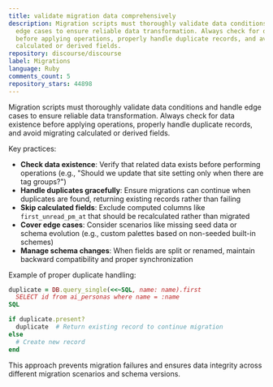 ```yaml
---
title: validate migration data comprehensively
description: Migration scripts must thoroughly validate data conditions and handle
  edge cases to ensure reliable data transformation. Always check for data existence
  before applying operations, properly handle duplicate records, and avoid migrating
  calculated or derived fields.
repository: discourse/discourse
label: Migrations
language: Ruby
comments_count: 5
repository_stars: 44898
---
```


Migration scripts must thoroughly validate data conditions and handle edge cases to ensure reliable data transformation. Always check for data existence before applying operations, properly handle duplicate records, and avoid migrating calculated or derived fields.

Key practices:
- **Check data existence**: Verify that related data exists before performing operations (e.g., "Should we update that site setting only when there are tag groups?")
- **Handle duplicates gracefully**: Ensure migrations can continue when duplicates are found, returning existing records rather than failing
- **Skip calculated fields**: Exclude computed columns like `first_unread_pm_at` that should be recalculated rather than migrated
- **Cover edge cases**: Consider scenarios like missing seed data or schema evolution (e.g., custom palettes based on non-seeded built-in schemes)
- **Manage schema changes**: When fields are split or renamed, maintain backward compatibility and proper synchronization

Example of proper duplicate handling:
```ruby
duplicate = DB.query_single(<<~SQL, name: name).first
  SELECT id from ai_personas where name = :name
SQL

if duplicate.present?
  duplicate  # Return existing record to continue migration
else
  # Create new record
end
```

This approach prevents migration failures and ensures data integrity across different migration scenarios and schema versions.